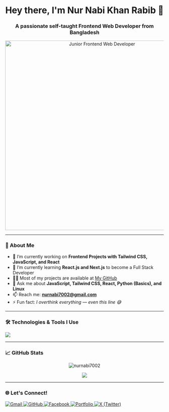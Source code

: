 <h1 align="center">Hey there, I'm Nur Nabi Khan Rabib 👋</h1>
<h3 align="center">A passionate self-taught Frontend Web Developer from Bangladesh</h3>
<p align="center">
  <img src="https://ik.imagekit.io/y74mrm0nk/cover.jpg" alt="Junior Frontend Web Developer" width="600" />
</p>



---

### 🧠 About Me

- 🔭 I’m currently working on **Frontend Projects with Tailwind CSS, JavaScript, and React**
- 🌱 I’m currently learning **React.js and Next.js** to become a Full Stack Developer
- 👨‍💻 Most of my projects are available at [My GitHub](https://github.com/nurnabi7002)
- 💬 Ask me about **JavaScript, Tailwind CSS, React, Python (Basics), and Linux**
- 📫 Reach me: **nurnabi7002@gmail.com**
- ⚡ Fun fact: *I overthink everything — even this line 😅*

---

### 🛠️ Technologies & Tools I Use

<p align="left">
  <img src="https://skillicons.dev/icons?i=html,css,js,tailwind,react,python,linux,vscode,figma,github" />
</p>

---

### 📈 GitHub Stats

<p align="center">
  <img src="https://github-readme-stats.vercel.app/api?username=nurnabi7002&show_icons=true&theme=tokyonight" alt="nurnabi7002" />
</p>
<p align="center">
<img src="https://github-readme-stats.vercel.app/api/top-langs/?username=nurnabi7002&layout=compact&theme=tokyonight" />


</p>

---

### 🌐 Let's Connect!

<p align="left">
  <a href="mailto:nurnabi7002@gmail.com">
    <img src="https://img.shields.io/badge/Gmail-red?style=flat&logo=gmail&labelColor=red" alt="Gmail">
  </a>
  <a href="https://github.com/nurnabi7002" target="_blank">
    <img src="https://img.shields.io/badge/GitHub-black?style=flat&logo=github&labelColor=black" alt="GitHub">
  </a>
  <a href="https://www.facebook.com/nurnabikhan7002" target="_blank">
    <img src="https://img.shields.io/badge/Facebook-1877F2?style=flat&logo=facebook&labelColor=1877F2" alt="Facebook">
  </a>
  <a href="https://nrvortex.netlify.app/" target="_blank">
    <img src="https://img.shields.io/badge/Portfolio-000000?style=flat&logo=netlify&labelColor=000000" alt="Portfolio">
  </a>
     <a href="https://x.com/nurnabi7002" target="_blank">
    <img src="https://img.shields.io/badge/X-000000?style=flat&logo=twitter&logoColor=white&labelColor=000000" alt="X (Twitter)">
  </a>

</p>


